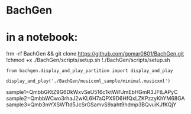 # BachGen

# in a notebook:
!rm -rf BachGen && git clone https://github.com/gomar0801/BachGen.git
!chmod +x ./BachGen/scripts/setup.sh
!./BachGen/scripts/setup.sh
```
from bachgen.display_and_play_partition import display_and_play 

display_and_play('./BachGen/musicxml_sample/minimal.musicxml')
```

sample1=QmbbGKtZ9G6DkWxvSeU516c1ktWiFJmEbHGmR3JFtLAPyC
sample2=QmbbWCwo3rhaJ2wKL6H7aQPX9D6HfQxLZKPzzyKhYM68GA
sample3=Qmb3mYXSWTtd5JcSrGSamvS9xaht9hdmp3BQvuiKJfKQjY
